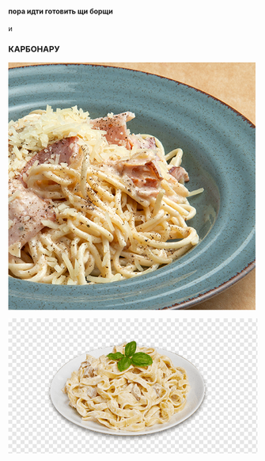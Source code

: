 #### пора идти готовить щи борщи <p>
и <p>
### КАРБОНАРУ
<p>
  
![карбонару](pasta-karbonara.jpg)

![карбонару](carbonara.png)
